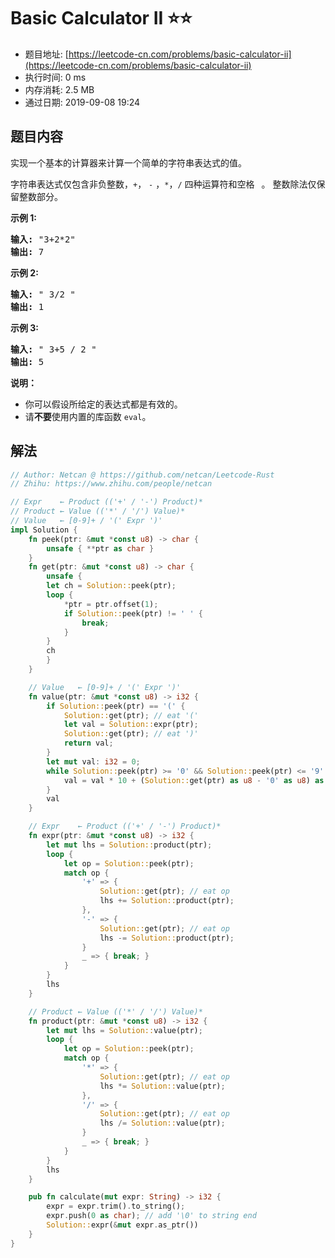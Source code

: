 # Basic Calculator II :star::star:
- 题目地址: [https://leetcode-cn.com/problems/basic-calculator-ii](https://leetcode-cn.com/problems/basic-calculator-ii)
- 执行时间: 0 ms 
- 内存消耗: 2.5 MB
- 通过日期: 2019-09-08 19:24

## 题目内容
<p>实现一个基本的计算器来计算一个简单的字符串表达式的值。</p>

<p>字符串表达式仅包含非负整数，<code>+</code>， <code>-</code> ，<code>*</code>，<code>/</code> 四种运算符和空格 <code> </code>。 整数除法仅保留整数部分。</p>

<p><strong>示例 1:</strong></p>

<pre><strong>输入: </strong>"3+2*2"
<strong>输出:</strong> 7
</pre>

<p><strong>示例 2:</strong></p>

<pre><strong>输入:</strong> " 3/2 "
<strong>输出:</strong> 1</pre>

<p><strong>示例 3:</strong></p>

<pre><strong>输入:</strong> " 3+5 / 2 "
<strong>输出:</strong> 5
</pre>

<p><strong>说明：</strong></p>

<ul>
	<li>你可以假设所给定的表达式都是有效的。</li>
	<li>请<strong>不要</strong>使用内置的库函数 <code>eval</code>。</li>
</ul>


## 解法
```rust
// Author: Netcan @ https://github.com/netcan/Leetcode-Rust
// Zhihu: https://www.zhihu.com/people/netcan

// Expr    ← Product (('+' / '-') Product)*
// Product ← Value (('*' / '/') Value)*
// Value   ← [0-9]+ / '(' Expr ')'
impl Solution {
    fn peek(ptr: &mut *const u8) -> char {
        unsafe { **ptr as char }
    }
    fn get(ptr: &mut *const u8) -> char {
        unsafe {
        let ch = Solution::peek(ptr);
        loop {
            *ptr = ptr.offset(1);
            if Solution::peek(ptr) != ' ' {
                break;
            }
        }
        ch
        }
    }

    // Value   ← [0-9]+ / '(' Expr ')'
    fn value(ptr: &mut *const u8) -> i32 {
        if Solution::peek(ptr) == '(' {
            Solution::get(ptr); // eat '('
            let val = Solution::expr(ptr);
            Solution::get(ptr); // eat ')'
            return val;
        }
        let mut val: i32 = 0;
        while Solution::peek(ptr) >= '0' && Solution::peek(ptr) <= '9' {
            val = val * 10 + (Solution::get(ptr) as u8 - '0' as u8) as i32;
        }
        val
    }

    // Expr    ← Product (('+' / '-') Product)*
    fn expr(ptr: &mut *const u8) -> i32 {
        let mut lhs = Solution::product(ptr);
        loop {
            let op = Solution::peek(ptr);
            match op {
                '+' => {
                    Solution::get(ptr); // eat op
                    lhs += Solution::product(ptr);
                },
                '-' => {
                    Solution::get(ptr); // eat op
                    lhs -= Solution::product(ptr);
                }
                _ => { break; }
            }
        }
        lhs
    }

    // Product ← Value (('*' / '/') Value)*
    fn product(ptr: &mut *const u8) -> i32 {
        let mut lhs = Solution::value(ptr);
        loop {
            let op = Solution::peek(ptr);
            match op {
                '*' => {
                    Solution::get(ptr); // eat op
                    lhs *= Solution::value(ptr);
                },
                '/' => {
                    Solution::get(ptr); // eat op
                    lhs /= Solution::value(ptr);
                }
                _ => { break; }
            }
        }
        lhs
    }

    pub fn calculate(mut expr: String) -> i32 {
        expr = expr.trim().to_string();
        expr.push(0 as char); // add '\0' to string end
        Solution::expr(&mut expr.as_ptr())
    }
}

```